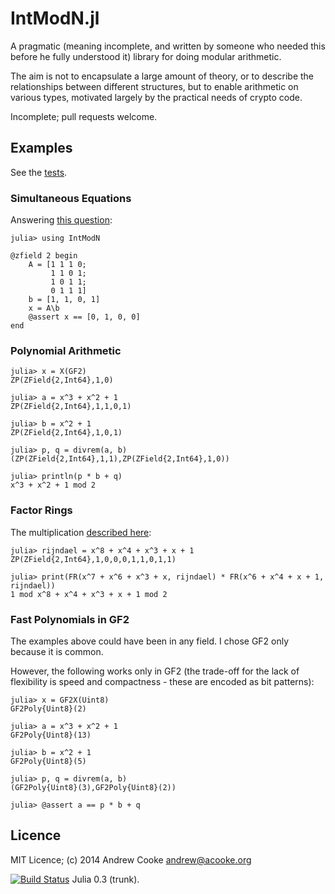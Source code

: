 # IntModN.jl

A pragmatic (meaning incomplete, and written by someone who needed
this before he fully understood it) library for doing modular
arithmetic.

The aim is not to encapsulate a large amount of theory, or to describe
the relationships between different structures, but to enable
arithmetic on various types, motivated largely by the practical needs
of crypto code.

Incomplete; pull requests welcome.

## Examples

See the
[tests](https://github.com/andrewcooke/IntModN.jl/blob/master/src/Tests.jl).

### Simultaneous Equations

Answering [this
question](http://math.stackexchange.com/questions/169921/how-to-solve-system-of-linear-equations-of-xor-operation):

```
julia> using IntModN

@zfield 2 begin
    A = [1 1 1 0; 
         1 1 0 1;
         1 0 1 1;
         0 1 1 1]
    b = [1, 1, 0, 1]
    x = A\b
    @assert x == [0, 1, 0, 0]
end
```

### Polynomial Arithmetic

```
julia> x = X(GF2)
ZP(ZField{2,Int64},1,0)

julia> a = x^3 + x^2 + 1
ZP(ZField{2,Int64},1,1,0,1)

julia> b = x^2 + 1
ZP(ZField{2,Int64},1,0,1)

julia> p, q = divrem(a, b)
(ZP(ZField{2,Int64},1,1),ZP(ZField{2,Int64},1,0))

julia> println(p * b + q)
x^3 + x^2 + 1 mod 2
```

### Factor Rings

The multiplication [described
here](http://en.wikipedia.org/wiki/Finite_field_arithmetic#Rijndael.27s_finite_field):

```
julia> rijndael = x^8 + x^4 + x^3 + x + 1
ZP(ZField{2,Int64},1,0,0,0,1,1,0,1,1)

julia> print(FR(x^7 + x^6 + x^3 + x, rijndael) * FR(x^6 + x^4 + x + 1, rijndael))
1 mod x^8 + x^4 + x^3 + x + 1 mod 2
```

### Fast Polynomials in GF2

The examples above could have been in any field.  I chose GF2 only
because it is common.

However, the following works only in GF2 (the trade-off for the lack
of flexibility is speed and compactness - these are encoded as bit
patterns):

```
julia> x = GF2X(Uint8)
GF2Poly{Uint8}(2)

julia> a = x^3 + x^2 + 1
GF2Poly{Uint8}(13)

julia> b = x^2 + 1
GF2Poly{Uint8}(5)

julia> p, q = divrem(a, b)
(GF2Poly{Uint8}(3),GF2Poly{Uint8}(2))

julia> @assert a == p * b + q
```

## Licence

MIT Licence; (c) 2014 Andrew Cooke andrew@acooke.org

[![Build
Status](https://travis-ci.org/andrewcooke/IntModN.jl.png)](https://travis-ci.org/andrewcooke/IntModN.jl)
Julia 0.3 (trunk).
 
